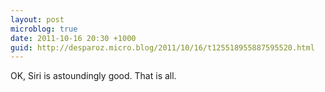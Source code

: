 ```yaml
---
layout: post
microblog: true
date: 2011-10-16 20:30 +1000
guid: http://desparoz.micro.blog/2011/10/16/t125518955887595520.html
---
```

OK, Siri is astoundingly good. That is all.
